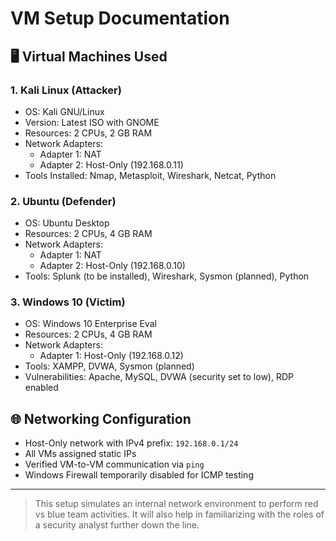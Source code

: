 # VM Setup Documentation

## 🖥️ Virtual Machines Used

### 1. Kali Linux (Attacker)
- OS: Kali GNU/Linux
- Version: Latest ISO with GNOME
- Resources: 2 CPUs, 2 GB RAM
- Network Adapters:
  - Adapter 1: NAT
  - Adapter 2: Host-Only (192.168.0.11)
- Tools Installed: Nmap, Metasploit, Wireshark, Netcat, Python

### 2. Ubuntu (Defender)
- OS: Ubuntu Desktop
- Resources: 2 CPUs, 4 GB RAM
- Network Adapters:
  - Adapter 1: NAT
  - Adapter 2: Host-Only (192.168.0.10)
- Tools: Splunk (to be installed), Wireshark, Sysmon (planned), Python

### 3. Windows 10 (Victim)
- OS: Windows 10 Enterprise Eval
- Resources: 2 CPUs, 4 GB RAM
- Network Adapters:
  - Adapter 1: Host-Only (192.168.0.12)
- Tools: XAMPP, DVWA, Sysmon (planned)
- Vulnerabilities: Apache, MySQL, DVWA (security set to low), RDP enabled

## 🌐 Networking Configuration

- Host-Only network with IPv4 prefix: `192.168.0.1/24`
- All VMs assigned static IPs
- Verified VM-to-VM communication via `ping`
- Windows Firewall temporarily disabled for ICMP testing

---

> This setup simulates an internal network environment to perform red vs blue team activities.
> It will also help in familiarizing with the roles of a security analyst further down the line.
